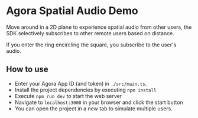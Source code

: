 # Agora Spatial Audio Demo

Move around in a 2D plane to experience spatial audio from other users, the SDK selectively subscribes to other remote users based on distance.

If you enter the ring encircling the square, you subscribe to the user's audio.

## How to use

- Enter your Agora App ID (and token) in `./src/main.ts`.
- Install the project dependencies by executing `npm install`
- Execute `npm run dev` to start the web server
- Navigate to `localhost:3000` in your browser and click the start button
- You can open the project in a new tab to simulate multiple users.